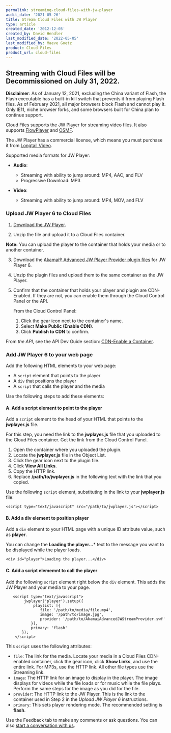 ```yaml
---
permalink: streaming-cloud-files-with-jw-player
audit_date: '2021-05-26'
title: Stream Cloud Files with JW Player
type: article
created_date: '2012-12-05'
created_by: David Hendler
last_modified_date: '2022-05-05'
last_modified_by: Maeve Goetz
product: Cloud Files
product_url: cloud-files
---
```

## Streaming with Cloud Files will be Decommissioned on July 31, 2022.

**Disclaimer**: As of January 12, 2021, excluding the China variant 
of Flash, the Flash executable has a built-in kill switch that 
prevents it from playing Flash files. As of February 2021, all major 
browsers block Flash and cannot play it. Only IE11, niche browser forks, 
and some browsers built for China plan to continue support.

Cloud Files supports the JW Player for streaming video files. It also
supports [FlowPlayer](/support/how-to/cloud-files-streaming-with-flowplayer-plugins)
and [OSMF](/support/how-to/cloud-files-streaming-with-osmf-plugins).

The JW Player has a commercial license, which means you must purchase it
from [Longtail Video](https://www.longtailvideo.com/order).

Supported media formats for JW Player:

- **Audio**:

   - Streaming with ability to jump around: MP4, AAC, and FLV
   - Progressive Download: MP3

- **Video**:

   - Streaming with ability to jump around: MP4, MOV, and FLV

### Upload JW Player 6 to Cloud Files

1. [Download the JW Player](https://www.longtailvideo.com/jw-player/).

2. Unzip the file and upload it to a Cloud Files container.

  **Note:** You can upload the player to the container that holds your 
  media or to another container.

3. Download the [Akamai&reg; Advanced JW Player Provider plugin files](http://mediapm.edgesuite.net/jw/) for JW Player 6.

4. Unzip the plugin files and upload them to the same container as the
   JW Player.

5. Confirm that the container that holds your player and plugin are
   CDN-Enabled. If they are not, you can enable them through the Cloud Control
   Panel or the API.

   From the Cloud Control Panel:

   1. Click the gear icon next to the container's name.
   2. Select **Make Public (Enable CDN)**.
   3. Click **Publish to CDN** to confirm.

  From *the API*, see the API Dev Guide section:
  [CDN-Enable a Container](https://docs.rackspace.com/docs/cloud-files/v1/cdn-api-reference/cdn-container-services-operations).

### Add JW Player 6 to your web page

Add the following HTML elements to your web page:

  - A `script` element that points to the player
  - A `div` that positions the player
  - A `script` that calls the player and the media

Use the following steps to add these elements:

#### A. Add a script element to point to the player

Add a `script` element to the head of your HTML that points to 
the **jwplayer.js** file.

For this step, you need the link to the **jwplayer.js** file that you 
uploaded to the Cloud Files container. Get the link from the Cloud 
Control Panel.

1. Open the container where you uploaded the plugin.
2. Locate the **jwplayer.js** file in the Object List.
3. Click the gear icon next to the plugin file.
4. Click **View All Links**.
5. Copy the HTTP link.
6. Replace **/path/to/jwplayer.js** in the following text with the link
   that you copied.

  Use the following `script` element, substituting in the link to 
  your **jwplayer.js** file:

    <script type="text/javascript" src="/path/to/jwplayer.js"></script>

#### B. Add a div element to position player

Add a `div` element to your HTML page with a unique ID attribute value,
such as **player**.

You can change the **Loading the player...*** text to the message you want
to be displayed while the player loads.

    <div id="player">Loading the player...</div>

#### C. Add a script elememnt to call the player

Add the following `script` element right below the `div` element. This
adds the JW Player and your media to your page.

       <script type="text/javascript">
            jwplayer('player').setup({
                playlist: [{
                   file: '/path/to/media/file.mp4',
                   image: '/path/to/image.jpg',
                   provider: '/path/to/AkamaiAdvancedJWStreamProvider.swf'
               }],
               primary: 'flash'
           });
        </script>

This `script` uses the following attributes:

 - `file`: The link for the media. Locate your media in a Cloud Files 
 CDN-enabled container, click the gear icon, click **Show Links**, and use 
 the entire link. For MP3s, use the HTTP link. All other file types use 
 the Streaming link.
- `image`: The HTTP link for an image to display in the player. The 
  image displays for videos while the file loads or for music while the 
  file plays. Perform the same steps for the image as you did for the file.
- `provider`: The HTTP link to the JW Player. This is the link to the 
  container used in Step 2 in the *Upload JW Player 6* instructions.
- `primary`: This sets player rendering mode. The recommended setting 
  is **flash**.

Use the Feedback tab to make any comments or ask questions. You can also [start a conversation with us](https://www.rackspace.com/contact).

